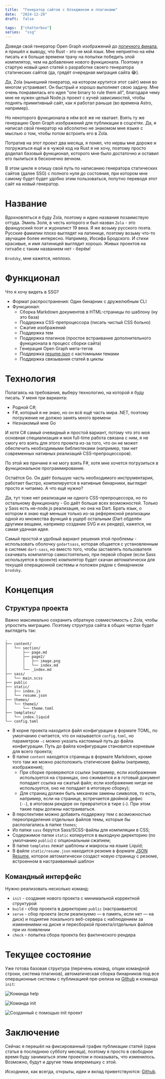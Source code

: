 ```yaml
---
title:  "Генератор сайтов с блэкджеком и плагинами"
date:  "2024-12-28"
draft:  false

tags:  ["chatterbox"]
series:  "ssg"
---
```


Доведя свой генератор Open Graph изображений до [логичного финала](/posts/configurable-ogimages-rust), я пришёл к выводу, что Rust - это не мой язык. Мне неприятно на нём писать и я больше времени трачу на попытки победить злой компилятор, чем на добавление нового функционала. Поэтому я стартую новый цикл статей о разработке своего генератора статических сайтов (да, грядёт очередная миграция сайта 😂).

<!--more-->

Да, Zola (нынешний генератор, на котором крутится этот сайт) меня во многом устраивает. Он быстрый и хорошо выполняет свою задачу. Мне очень понравилась его идея "one binary to rule them all", благодаря чему мне не нужен целый Node.js проект с кучей зависимостей, чтобы поднять примитивный сайт, как я работал раньше (во времена Astro, например).

Но некоторого функционала в нём всё же не хватает. Взять ту же генерацию Open Graph изображений для публикации в соцсетях. Да, я написал свой генератор на абсолютно не знакомом мне языке с мыслью о том, чтобы потом встроить его в Zola.

Потратив на этот проект два месяца, я понял, что нервы мне дороже и погружаться ещё и в чужой код на Rust я не хочу, поэтому просто доделал базовый функционал, которого мне было достаточно и оставил его пылиться в бесконечно вечном.

В этом цикле я опишу свой путь по написанию генератора статических сайтов (далее SSG) с полного нуля до состояния, при котором мне самому будет будет удобно этим пользоваться, попутно переводя этот сайт на новый генератор.

# Название

Вдохновляться я буду Zola, поэтому и идею названия позаимствую оттуда. Эмиль Золя, в честь которого и был назван `Zola` - это французский поэт и журналист 19 века. Я же возьму русского поэта. Русские фамилии плохо выглядят на латинице, поэтому возьму что-то звучащее более интересно. Например, Иосифа Бродского. И стихи красивые, и имя латиницей выглядит хорошо. Живых проектов на гитхабе с таким названием нет - берём!

`Brodsky`, мне кажется, неплохо.

# Функционал

Что я хочу видеть в SSG?

- Формат распространения: Один бинарник с дружелюбным CLI
- Функционал:
  - Сборка Markdown документов в HTML-страницы по шаблону (ну это база)
  - Поддержка CSS-препроцессора (писать чистый CSS больно)
  - Сжатие изображений
  - Поддержка тем
  - Поддержка плагинов (простое встраивание дополнительного функционала в процесс сборки сайта)
  - Генерация Open Graph мета-тегов
  - Поддержка [resume.json](https://jsonresume.org/) с кастомными темами
  - Поддержка связывания статей в циклы

# Технология

Полагаясь на требования, выберу технологию, на которой я буду писать. У меня три варианта:

- Родной C#;
- F#, который я не знаю, но он всё ещё часть мира .NET, поэтому погружение не должно занять много времени
- Незнакомый мне Go


И хотя C# самый очевидный и простой вариант, потому что это моя основная специализация и моя full-time работа связана с ним, я не смогу его взять для этого проекта из-за того, что он не может обеспечить необходимыми библиотеками (например, там нет современных нативных реализаций CSS-препроцессоров).

По этой же причине я не могу взять F#, хотя мне хочется погрузиться в функциональное программирование.

Остаётся Go. Он даёт большую часть необходимого инструментария, работает быстро, компилируется в нативные бинарники, выглядит просто и читаемо. А что ещё нужно?

Да, тут тоже нет реализации ни одного CSS-препроцессора, но по остальному функционалу - Go даёт больше всех возможностей. Только у Sass есть не-node.js реализация, но она на Dart. Брать язык, о котором я знаю ещё меньше только из-за референсной реализации одной из множества функций в ущерб остальным (Dart обделён другими вещами, например создание SVG и их рендер), кажется, не самая удачная идея.

Самый простой и удобный вариант решения этой проблемы - использовать оболочку `godartsass`, которая общается с установленным в системе `dart-sass`, но вместо того, чтобы заставлять пользователя скачивать компилятор самостоятельно, при первой сборке (если Sass используется в проекте) компилятор будет скачан автоматически для текущей операционной системы и положен рядом с бинарником `brodsky`.

# Концепция

## Структура проекта

Важно максимально сохранить обратную совместимость с Zola, чтобы упростить миграцию. Поэтому структура сайта в общих чертах будет выглядеть так:

```
.
├── content/
│   └── section/
│       ├── page.md
│       ├── page2/
│       │   ├── image.png
│       │   └── index.md
│       └── _index.md
├── sass/
│   └── main.scss
├── public
├── static/
│   ├── index.js
│   └── resume.json
├── themes/
│   └── theme1/
│       └── theme.toml
├── templates/
│   └── index.liquid
└── config.toml
```

- В корне проекта находится файл конфигурации в формате TOML, по умолчанию считается, что он называется `config.toml`, но параметром `-c` можно указать кастомный путь до файла конфигурации. Путь до файла конфигурации становится корневым для всего проекта;
- В папке `content` находятся страницы в формате Markdown, кроме того там же можно расположить статические файлы (например, изображения);
  - При сборке проверяются ссылки (например, если изображение используется на страницах, оно сжимается и в готовый документ попадает ссылка на сжатый файл; если изображение нигде не используется, оно не попадает в итоговую сборку);
  - Для страниц должен быть механизм замены символов, то есть, например, если на странице, встречается двойной дефис <br/>(`--`), в итоговом рендере он превратится в тире (`—`). При этом такие пары должны настраиваться.
- В перспективе можно добавить поддержку тем с возможностью переопределения отдельных файлов темы, которые бы располагались в папке `themes`;
- Из папки `sass` берутся Sass/SCSS-файлы для компиляции в CSS;
- Содержимое папки `static` копируется в выходную директорию (по умолчанию `public`) с опциональным сжатием;
- В папке `templates` лежат шаблоны и макросы на языке Liquid;
- В файле `static/resume.json` находится резюме в формате [JSON Resume](https://jsonresume.org), которое автоматически создаст новую страницу с резюме, встроенном в настраиваемый шаблон

## Командный интерфейс

Нужно реализовать несколько команд:

- `init` - создание нового проекта с минимальной корректной структурой
- `build` - сбор проекта в директорию `public` (настраивается)
- `serve` - сбор проекта (если реализуемо &mdash; в память, если нет &mdash; на диск) и поднятие локального веб-сервера с наблюдением за изменениями на диске и пересборкой проекта/отдельных файлов при их появлении
- `check` - попытка сбора проекта без фактического рендера

# Текущее состояние

Уже готова базовая структура (перечень команд, опции командной строки, система плагинов), автоматическая сборка бинарников под все операционные системы с публикацией пре-релиза на [Github](https://github.com/dadyarri/brodsky/releases) и команда `init`:

![Команда help](brodsky-help.png)


![Команда init](brodsky-init.png)


![Созданный с помощью init проект](generated-project.png)

# Заключение

Сейчас я перешёл на фиксированный график публикации статей (одна статья в последнюю субботу месяца), поэтому я просто в свободное время буду заниматься этим проектом и показывать, что изменилось. Возможно, будут и другие темы вперемешку с этой.

Исходники, как всегда, открыты, идеи и вклад приветствуются: [Github](https://github.com/dadyarri/brodsky).